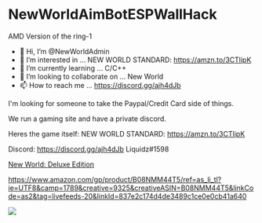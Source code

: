 # NewWorldAimBotESPWallHack
AMD Version of the ring-1

- 👋 Hi, I’m @NewWorldAdmin
- 👀 I’m interested in ... NEW WORLD STANDARD: https://amzn.to/3CTlipK
- 🌱 I’m currently learning ... C/C++
- 💞️ I’m looking to collaborate on ... New World
- 📫 How to reach me ... https://discord.gg/ajh4dJb

<!---
NewWorldAdmin/NewWorldAdmin is a ✨ special ✨ repository because its `README.md` (this file) appears on your GitHub profile.
You can click the Preview link to take a look at your changes.
--->
I'm looking for someone to take the Paypal/Credit Card side of things.

We run a gaming site and have a private discord.

Heres the game itself: NEW WORLD STANDARD: https://amzn.to/3CTlipK

Discord: https://discord.gg/ajh4dJb
Liquidz#1598

<a target="_blank" href="https://www.amazon.com/gp/product/B08NMM44T5/ref=as_li_tl?ie=UTF8&camp=1789&creative=9325&creativeASIN=B08NMM44T5&linkCode=as2&tag=livefeeds-20&linkId=837e2c174d4de3489c1ce0e0cb41a640">New World: Deluxe Edition</a>

https://www.amazon.com/gp/product/B08NMM44T5/ref=as_li_tl?ie=UTF8&camp=1789&creative=9325&creativeASIN=B08NMM44T5&linkCode=as2&tag=livefeeds-20&linkId=837e2c174d4de3489c1ce0e0cb41a640

<a target="_blank"  href="https://www.amazon.com/gp/product/B08NMT8TLH/ref=as_li_tl?ie=UTF8&camp=1789&creative=9325&creativeASIN=B08NMT8TLH&linkCode=as2&tag=livefeeds-20&linkId=2c6fa3bcd00493a72412fdf6d714dc8a"><img border="0" src="//ws-na.amazon-adsystem.com/widgets/q?_encoding=UTF8&MarketPlace=US&ASIN=B08NMT8TLH&ServiceVersion=20070822&ID=AsinImage&WS=1&Format=_SL250_&tag=livefeeds-20" ></a>
